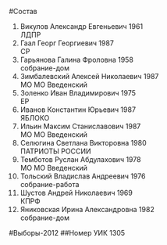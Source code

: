 #Состав
1. Викулов Александр Евгеньевич 1961   
    ЛДПР
2. Гаал Георг Георгиевич 1987   
    СР
3. Гарьянова Галина Фроловна 1958   
    собрание-дом
4. Зимбалевский Алексей Николаевич 1987   
    МО МО Введенский
5. Золенко Иван Владимирович 1975   
    ЕР
6. Иванов Константин Юрьевич 1987   
    ЯБЛОКО
7. Ильин Максим Станиславович 1987   
    МО МО Введенский
8. Селюгина Светлана Викторовна 1980   
    ПАТРИОТЫ РОССИИ
9. Темботов Руслан Абдулахович 1978   
    МО МО Введенский
10. Тольский Владислав Андреевич 1976   
    собрание-работа
11. Шустов Андрей Николаевич 1969   
    КПРФ
12. Яниковская Ирина Александровна 1982   
    собрание-дом

#Выборы-2012
##Номер УИК
1305
